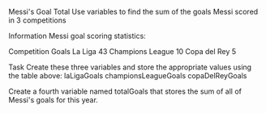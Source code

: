 Messi's Goal Total
Use variables to find the sum of the goals Messi scored in 3 competitions

Information
Messi goal scoring statistics:

Competition	Goals
La Liga	43
Champions League	10
Copa del Rey	5

Task
Create these three variables and store the appropriate values using the table above:
laLigaGoals
championsLeagueGoals
copaDelReyGoals

Create a fourth variable named totalGoals that stores the sum of all of Messi's goals for this year.
